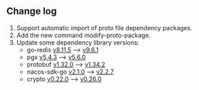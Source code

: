 ## Change log

1. Support automatic import of proto file dependency packages.
2. Add the new command modify-proto-package.
3. Update some dependency library versions:
   - go-redis [v8.11.5](https://github.com/redis/go-redis/tree/v8.11.5) --> [v9.6.1](https://github.com/redis/go-redis/tree/v9.6.1)
   - pgx [v5.4.3](https://github.com/jackc/pgx/tree/v5.4.3) --> [v5.6.0](https://github.com/jackc/pgx/tree/v5.6.0)
   - protobuf [v1.32.0](https://github.com/protocolbuffers/protobuf-go/tree/v1.32.0) --> [v1.34.2](https://github.com/protocolbuffers/protobuf-go/tree/v1.34.2)
   - nacos-sdk-go [v2.1.0](https://github.com/nacos-group/nacos-sdk-go/tree/v2.1.0) --> [v2.2.7](https://github.com/nacos-group/nacos-sdk-go/tree/v2.2.7)
   - crypto [v0.22.0](https://pkg.go.dev/golang.org/x/crypto@v0.22.0) --> [v0.26.0](https://pkg.go.dev/golang.org/x/crypto@v0.26.0)
